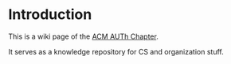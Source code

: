 # Introduction

This is a wiki page of the [ACM AUTh Chapter](http://acm.web.auth.gr).

It serves as a knowledge repository for CS and organization stuff.
